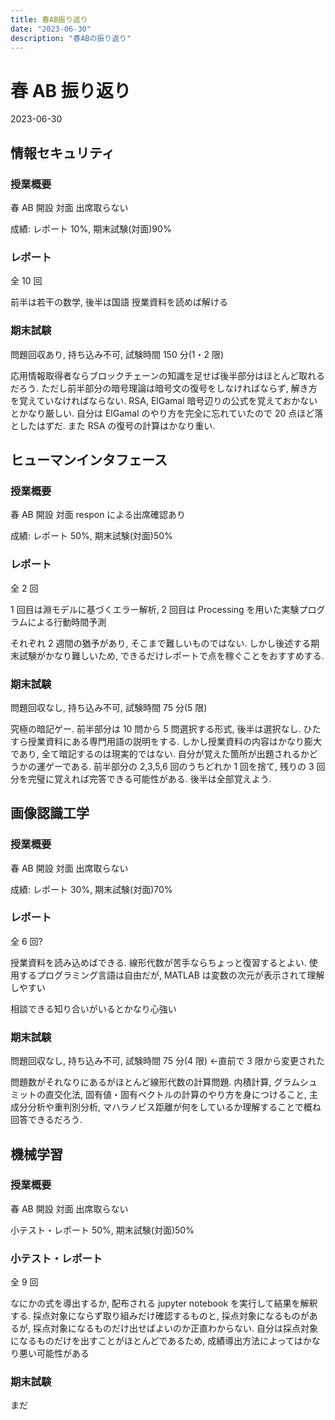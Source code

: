 ```yaml
---
title: 春AB振り返り
date: "2023-06-30"
description: "春ABの振り返り"
---
```


# 春 AB 振り返り

2023-06-30

## 情報セキュリティ

### 授業概要

春 AB 開設 対面 出席取らない

成績: レポート 10%, 期末試験(対面)90%

### レポート

全 10 回

前半は若干の数学, 後半は国語 授業資料を読めば解ける

### 期末試験

問題回収あり, 持ち込み不可, 試験時間 150 分(1・2 限)

応用情報取得者ならブロックチェーンの知識を足せば後半部分はほとんど取れるだろう. ただし前半部分の暗号理論は暗号文の復号をしなければならず, 解き方を覚えていなければならない. RSA, ElGamal 暗号辺りの公式を覚えておかないとかなり厳しい. 自分は ElGamal のやり方を完全に忘れていたので 20 点ほど落としたはずだ. また RSA の復号の計算はかなり重い.

## ヒューマンインタフェース

### 授業概要

春 AB 開設 対面 respon による出席確認あり

成績: レポート 50%, 期末試験(対面)50%

### レポート

全 2 回

1 回目は淵モデルに基づくエラー解析, 2 回目は Processing を用いた実験プログラムによる行動時間予測

それぞれ 2 週間の猶予があり, そこまで難しいものではない. しかし後述する期末試験がかなり難しいため, できるだけレポートで点を稼ぐことをおすすめする.

### 期末試験

問題回収なし, 持ち込み不可, 試験時間 75 分(5 限)

究極の暗記ゲー. 前半部分は 10 問から 5 問選択する形式, 後半は選択なし. ひたすら授業資料にある専門用語の説明をする. しかし授業資料の内容はかなり膨大であり, 全て暗記するのは現実的ではない. 自分が覚えた箇所が出題されるかどうかの運ゲーである. 前半部分の 2,3,5,6 回のうちどれか 1 回を捨て, 残りの 3 回分を完璧に覚えれば完答できる可能性がある. 後半は全部覚えよう.

## 画像認識工学

### 授業概要

春 AB 開設 対面 出席取らない

成績: レポート 30%, 期末試験(対面)70%

### レポート

全 6 回?

授業資料を読み込めばできる. 線形代数が苦手ならちょっと復習するとよい. 使用するプログラミング言語は自由だが, MATLAB は変数の次元が表示されて理解しやすい

相談できる知り合いがいるとかなり心強い

### 期末試験

問題回収なし, 持ち込み不可, 試験時間 75 分(4 限) <-直前で 3 限から変更された

問題数がそれなりにあるがほとんど線形代数の計算問題. 内積計算, グラムシュミットの直交化法, 固有値・固有ベクトルの計算のやり方を身につけること, 主成分分析や重判別分析, マハラノビス距離が何をしているか理解することで概ね回答できるだろう.

## 機械学習

### 授業概要

春 AB 開設 対面 出席取らない

小テスト・レポート 50%, 期末試験(対面)50%

### 小テスト・レポート

全 9 回

なにかの式を導出するか, 配布される jupyter notebook を実行して結果を解釈する. 採点対象にならず取り組みだけ確認するものと, 採点対象になるものがあるが, 採点対象になるものだけ出せばよいのか正直わからない. 自分は採点対象になるものだけを出すことがほとんどであるため, 成績導出方法によってはかなり悪い可能性がある

### 期末試験

まだ
